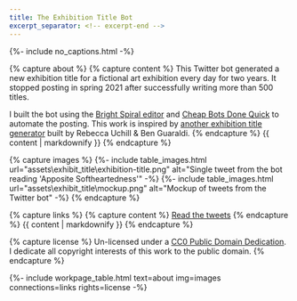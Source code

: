 ```yaml
---
title: The Exhibition Title Bot
excerpt_separator: <!-- excerpt-end -->
---
```

{%- include no_captions.html -%}

{% capture about %}
{% capture content %}
This Twitter bot generated a new exhibition title for a fictional art exhibition every day for two years. It stopped posting in spring 2021 after successfully writing more than 500 titles.

I built the bot using the [Bright Spiral editor](https://www.brightspiral.com/tracery/) and [Cheap Bots Done Quick](https://cheapbotsdonequick.com/) to automate the posting. 
This work is inspired by [another exhibition title generator](http://www.mit.edu/~ruchill/lazycurator.submit.html) built by Rebecca Uchill & Ben Guaraldi.
{% endcapture %}
{{ content | markdownify }}
{% endcapture %}

{% capture images %}
{%- include table_images.html url="assets\exhibit_title\exhibition-title.png" alt="Single tweet from the bot reading 'Apposite Softheartedness'" -%}
{%- include table_images.html url="assets\exhibit_title\mockup.png" alt="Mockup of tweets from the Twitter bot" -%}
{% endcapture %}

{% capture links %}
{% capture content %}
[Read the tweets](https://twitter.com/exhibit_title)
{% endcapture %}
{{ content | markdownify }}
{% endcapture %}

{% capture license %}
Un-licensed under a <a href="https://creativecommons.org/publicdomain/zero/1.0/" target="_blank">CC0 Public Domain Dedication</a>. I dedicate all copyright interests of this work to the public domain.
{% endcapture %}

{%- include workpage_table.html text=about
img=images connections=links rights=license -%}
